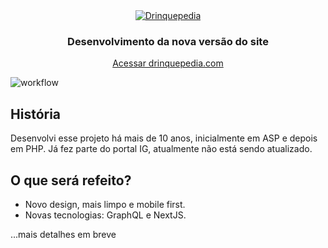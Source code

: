 <div align="center">
  <div><a href="http://www.drinquepedia.com/"><img src="http://www.drinquepedia.com/img/logo.jpg" alt="Drinquepedia"></a></div>
  <h3 align="center">Desenvolvimento da nova versão do site</h3>
  <p><a href="http://www.drinquepedia.com/">Acessar drinquepedia.com</a></p>
</div>

![workflow](https://github.com/betofigueiredo/Drinquepedia/actions/workflows/ci-api.yaml/badge.svg)

## História

Desenvolvi esse projeto há mais de 10 anos, inicialmente em ASP e depois em PHP. Já fez parte do portal IG, atualmente não está sendo atualizado.

## O que será refeito?

- Novo design, mais limpo e mobile first.
- Novas tecnologias: GraphQL e NextJS.

...mais detalhes em breve
